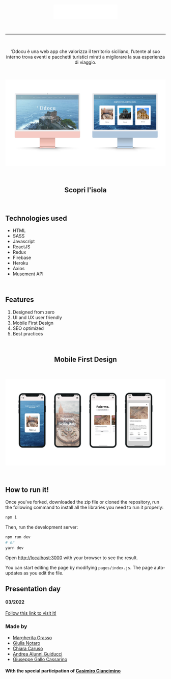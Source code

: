 <br>
<p align="center" >
<img src="./public/ImgReadMe/Ddocu_logo.png" alt="desktopmac" width=200/>
</p>
<br>
<hr>
<br>

<div align="center"> 

‘Ddocu è una web app che valorizza il territorio siciliano, l’utente al suo interno trova eventi e pacchetti turistici mirati a migliorare la sua esperienza di viaggio.

</div>

<br>

<p align="center" >
<img src="./public/ImgReadMe/MOCKUP_2.jpg" alt="desktopmac" width=800/>
</p>

<br>

<h2 align="center">Scopri l'isola</h2>




<br>

<h2>Technologies used</h2>
  <ul>
    <li>HTML</li>
    <li>SASS</li>
    <li>Javascript</li>
    <li>ReactJS</li>
    <li>Redux</li>
    <li>Firebase</li>
    <li>Heroku</li>
    <li>Axios</li>
    <li>Musement API</li>
</ul>

<br>


<h2>Features</h2>

<ol>

  <li>Designed from zero</li>
  <li>UI and UX user friendly</li>
  <li>Mobile First Design</li>
  <li>SEO optimized</li>
  <li>Best practices</li>
  
</ol>

<br>





<h2 align="center"> Mobile First Design</h2>
<br>
  <p align="center">
  <img width="800" src="./public/ImgReadMe/MOCKUP_1.jpg" alt="pagesesperienze">
 </p>
 <br>


## How to run it!

Once you've forked, downloaded the zip file or cloned the repository, run the following command to install all the libraries you need to run it properly:

```bash
npm i
```

Then, run the development server:

```bash
npm run dev
# or
yarn dev
```

Open [http://localhost:3000](http://localhost:3000) with your browser to see the result.

You can start editing the page by modifying `pages/index.js`. The page auto-updates as you edit the file.

## Presentation day

<h4>03/2022</h4>
<a href="https://argo-two.web.app/">Follow this link to visit it!</a>

<br>
<h3>Made by</h3>
<ul>
  <li>
    <a href="https://www.linkedin.com/in/margheritagrasso/">
     Margherita Grasso
    </a>
  </li>
  <li>
    <a href="https://www.linkedin.com/in/giulianotaro/">
      Giulia Notaro
    </a>
  </li>
  <li>
    <a href="https://www.linkedin.com/in/chiaracaruso/">
      Chiara Caruso
    </a>
  </li>
  <li>
    <a href="https://www.linkedin.com/in/andrea-alunni-guiducci-203786216/">
      Andrea Alunni Guiducci
    </a>
  </li>
  <li>
    <a href="https://www.linkedin.com/in/giuseppe-gallo-cassarino-b03510155/">
      Giuseppe Gallo Cassarino
    </a>
  </li>
</ul>

<h4>With the special participation of
  <a href="https://www.linkedin.com/in/casimiro-p-ciancimino/"> 
  Casimiro Ciancimino
  </a>
</h4>
